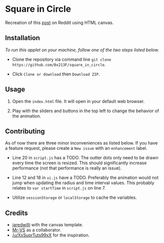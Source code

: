 # Square in Circle

Recreation of this [post](https://www.reddit.com/r/oddlysatisfying/comments/612k6m/i_made_a_square_inside_of_a_circle/) on Reddit using HTML canvas.

## Installation

_To run this applet on your machine, follow one of the two steps listed below._

* Clone the repository via command line `git clone https://github.com/0x213F/square_in_circle`.

* Click `Clone or download` then `Download ZIP`.

## Usage

1. Open the `index.html` file. It will open in your default web browser.

2. Play with the sliders and buttons in the top left to change the behavior of the animation.

## Contributing

As of now there are three minor inconveniences as listed below. If you have a feature request, please create a `New issue` with an `enhancement` label.

* Line 20 in `script.js` has a TODO. The outter dots only need to be drawn every time the screen is resized. This should significantly increase performance (not that performance is really an issue).

* Line 12 and 18 in `ui.js` have a TODO. Preferably the animation would not jump when updating the radius and time interval values. This probably relates to `var startTime` in `script.js` on line 7.

* Utilize `sessionStorage` or `localStorage` to cache the variables.

## Credits

* [jaredwilli](http://stackoverflow.com/users/20446/aherrick) with the canvas template.
* [Mr-VS](https://github.com/mr-vs) as a collaborator.
* [/u/XxSuprTuts99xX](https://www.reddit.com/user/XxSuprTuts99xX) for the inspiration.
